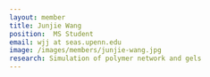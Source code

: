 ```yaml
---
layout: member
title: Junjie Wang 
position:  MS Student
email: wjj at seas.upenn.edu
image: /images/members/junjie-wang.jpg
research: Simulation of polymer network and gels
---
```

